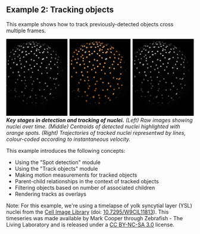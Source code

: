 Example 2: Tracking objects
---------------------------

This example shows how to track previously-detected objects cross multiple frames.  

![Example output](./resources/example.gif)
_**Key stages in detection and tracking of nuclei.** (Left) Raw images showing nuclei over time. (Middle) Centroids of detected nuclei highlighted with orange spots. (Right) Trajectories of tracked nuclei representwd by lines, colour-coded according to instantaneous velocity._


This example introduces the following concepts:
- Using the "Spot detection" module
- Using the "Track objects" module
- Making motion measurements for tracked objects
- Parent-child relationships in the context of tracked objects
- Filtering objects based on number of associated children
- Rendering tracks as overlays

Note: For this example, we're using a timelapse of yolk syncytial layer (YSL) nuclei from the [Cell Image Library](http://cellimagelibrary.org/images/11813) (doi: [10.7295/W9CIL11813](http://doi.org/10.7295/W9CIL11813)).  This timeseries was made available by Mark Cooper through Zebrafish - The Living Laboratory and is released under a [CC BY-NC-SA 3.0](https://creativecommons.org/licenses/by-nc-sa/3.0/) license.